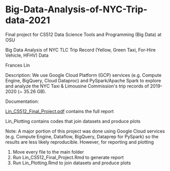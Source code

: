# Big-Data-Analysis-of-NYC-Trip-data-2021
Final project for CS512 Data Science Tools and Programming (Big Data) at OSU

Big Data Analysis of NYC TLC Trip Record (Yellow, Green Taxi, For-Hire Vehicle, HFHV) Data

Frances Lin

Description: We use Google Cloud Platform (GCP) services (e.g. Compute Engine, BigQuery, Cloud Dataproc) and PySpark/Apache Spark to explore and analyze the NYC Taxi & Limousine Commission's trip records of 2019-2020 (~ 35.26 GB).

Documentation:

[Lin_CS512_Final_Project.pdf](https://github.com/franceslinyc/Big-Data-Analysis-of-NYC-Trip-data-2021/blob/main/analysis/Lin_CS512_Final_Project.pdf) contains the full report

Lin_Plotting contains codes that join datasets and produce plots


Note: A major portion of this project was done using Google Cloud services (e.g. Compute Engine, Dataflow, BigQuery, Dataprep for PySpark) so the results are less likely reproducible. However, for reporting and plotting 

1. Move every file to the main folder 
2. Run Lin_CS512_Final_Project.Rmd to generate report
3. Run Lin_Plotting.Rmd to join datasets and produce plots



